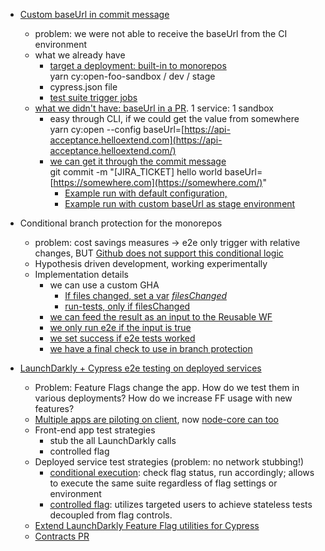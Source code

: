 -   [Custom baseUrl in commit message](https://github.com/helloextend/gha-reusable-workflows/pull/13)
    -   problem: we were not able to receive the baseUrl from the CI environment
    -   what we already have
        -   [target a deployment: built-in to monorepos](https://github.com/helloextend/node-core/blob/master/services/audit/package.json#L28)  
            yarn cy:open-foo-sandbox / dev / stage
        -   cypress.json file
        -   [test suite trigger jobs](https://github.com/helloextend/node-core/actions/workflows/incredibot-trigger-e2e-suite.yml)
    -   [what we didn't have: baseUrl in a PR](https://github.com/helloextend/node-core/blob/master/services/audit/cypress/config/sandbox.json). 1 service: 1 sandbox
        -   easy through CLI, if we could get the value from somewhere  
            yarn cy:open --config baseUrl=[https://api-acceptance.helloextend.com](https://api-acceptance.helloextend.com/)  
        -   [we can get it through the commit message](https://github.com/helloextend/gha-reusable-workflows/pull/13/files)  
            git commit -m "[JIRA_TICKET] hello world baseUrl=[https://somewhere.com](https://somewhere.com/)"
            -   [Example run with default configuration,](https://github.com/helloextend/test-package-consumer/runs/6578404742?check_suite_focus=true) 
            -   [Example run with custom baseUrl as stage environment](https://github.com/helloextend/test-package-consumer/runs/6578114626?check_suite_focus=true)


-   Conditional branch protection for the monorepos
    -   problem: cost savings measures -> e2e only trigger with relative changes, BUT [Github does not support this conditional logic](https://github.com/helloextend/node-core/settings/branch_protection_rules/5992355)
    -   Hypothesis driven development, working experimentally
    -   Implementation details
        -   we can use a custom GHA
            -   [If files changed, set a var](https://github.com/helloextend/node-core/blob/master/.github/workflows/stores-e2e.yml#L22) _[filesChanged](https://github.com/helloextend/node-core/blob/master/.github/workflows/stores-e2e.yml#L22)_
            -   [run-tests, only if filesChanged](https://github.com/helloextend/node-core/blob/master/.github/workflows/stores-e2e.yml#L44)
        -   [we can feed the result as an input to the Reusable WF](https://github.com/helloextend/gha-reusable-workflows/blob/main/.github/workflows/mono-service-e2e.yml#L14)
        -   [we only run e2e if the input is true](https://github.com/helloextend/gha-reusable-workflows/blob/main/.github/workflows/mono-service-e2e.yml#L88)
        -   [we set success if e2e tests worked](https://github.com/helloextend/gha-reusable-workflows/blob/main/.github/workflows/mono-service-e2e.yml#L247)
        -   [we have a final check to use in branch protection](https://github.com/helloextend/gha-reusable-workflows/blob/main/.github/workflows/mono-service-e2e.yml#L260)


-   [LaunchDarkly + Cypress e2e testing on deployed services](https://github.com/helloextend/node-core/pull/10019)
    -   Problem: Feature Flags change the app. How do we test them in various deployments? How do we increase FF usage with new features?
    -   [Multiple apps are piloting on client](https://dev.to/muratkeremozcan/effective-test-strategies-for-testing-front-end-applications-using-launchdarkly-feature-flags-and-cypress-part1-the-setup-jfp), now [node-core can too](https://dev.to/muratkeremozcan/effective-test-strategies-for-deployed-nodejs-services-using-launchdarkly-feature-flags-part1-the-setup-21ji)
    -   Front-end app test strategies
        -   stub the all LaunchDarkly calls
        -   controlled flag
    -   Deployed service test strategies (problem: no network stubbing!)
        -   [conditional execution](https://github.com/helloextend/cypress-ld-ff#conditional-execution-in-a-service-test): check flag status, run accordingly; allows to execute the same suite regardless of flag settings or environment
        -   [controlled flag](https://github.com/helloextend/cypress-ld-ff#flag-control-in-a-service): utilizes targeted users to achieve stateless tests decoupled from flag controls.
    -   [Extend LaunchDarkly Feature Flag utilities for Cypress](https://github.com/helloextend/cypress-ld-ff)
    -   [Contracts PR](https://github.com/helloextend/node-core/pull/10019)